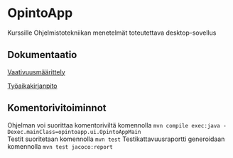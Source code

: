 # OpintoApp
Kurssille Ohjelmistotekniikan menetelmät toteutettava desktop-sovellus
## Dokumentaatio
[Vaativuusmäärittely](https://github.com/anL1/otm-harjoitustyo/blob/master/dokumentaatio/vaativuusmaarittely.md)<br/>

[Työaikakirjanpito](https://github.com/anL1/otm-harjoitustyo/blob/master/dokumentaatio/tyoaikakirjanpito.md)<br/>

## Komentorivitoiminnot
Ohjelman voi suorittaa komentoriviltä komennolla `mvn compile exec:java -Dexec.mainClass=opintoapp.ui.OpintoAppMain`</br>
Testit suoritetaan komennolla `mvn test`
Testikattavuusraportti generoidaan komennolla `mvn test jacoco:report`
